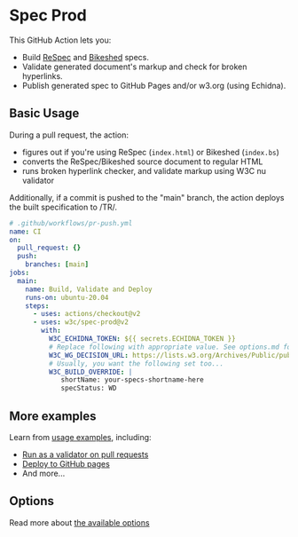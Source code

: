# Spec Prod

This GitHub Action lets you:

- Build [ReSpec](https://github.com/w3c/respec) and [Bikeshed](https://github.com/tabatkins/bikeshed) specs.
- Validate generated document's markup and check for broken hyperlinks.
- Publish generated spec to GitHub Pages and/or w3.org (using Echidna).

## Basic Usage

During a pull request, the action:

- figures out if you're using ReSpec (`index.html`) or Bikeshed (`index.bs`)
- converts the ReSpec/Bikeshed source document to regular HTML
- runs broken hyperlink checker, and validate markup using W3C nu validator

Additionally, if a commit is pushed to the "main" branch, the action deploys the built specification to /TR/.

```yml
# .github/workflows/pr-push.yml
name: CI
on:
  pull_request: {}
  push:
    branches: [main]
jobs:
  main:
    name: Build, Validate and Deploy
    runs-on: ubuntu-20.04
    steps:
      - uses: actions/checkout@v2
      - uses: w3c/spec-prod@v2
        with:
          W3C_ECHIDNA_TOKEN: ${{ secrets.ECHIDNA_TOKEN }}
          # Replace following with appropriate value. See options.md for details.
          W3C_WG_DECISION_URL: https://lists.w3.org/Archives/Public/public-group/2014JulSep/1234.html
          # Usually, you want the following set too...
          W3C_BUILD_OVERRIDE: |
             shortName: your-specs-shortname-here
             specStatus: WD
```

## More examples

Learn from [usage examples](docs/examples.md), including:

- [Run as a validator on pull requests](docs/examples.md#run-as-a-validator-on-pull-requests)
- [Deploy to GitHub pages](docs/examples.md#deploy-to-github-pages)
- And more...

## Options

Read more about [the available options](docs/options.md)

